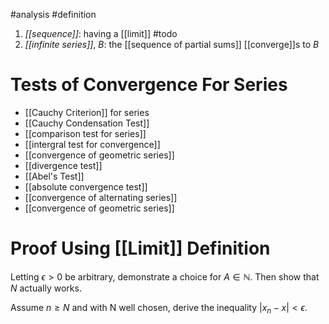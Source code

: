 
#analysis #definition 
1. *[[sequence]]*: having a [[limit]] #todo
2. *[[infinite series]]*, $B$: the [[sequence of partial sums]] [[converge]]s to $B$

# Tests of Convergence For Series
- [[Cauchy Criterion]] for series
- [[Cauchy Condensation Test]]
- [[comparison test for series]]
- [[intergral test for convergence]]
- [[convergence of geometric series]]
- [[divergence test]]
- [[Abel's Test]]
- [[absolute convergence test]]
- [[convergence of alternating series]]
- [[convergence of geometric series]]

# Proof Using [[Limit]] Definition
Letting $\epsilon > 0$ be arbitrary, demonstrate a choice for $A \in \mathbb{N}$. Then show that $N$ actually works.

Assume $n \geq N$ and with N well chosen, derive the inequality $|x_n - x| < \epsilon$.